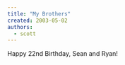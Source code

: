 ```yaml
---
title: "My Brothers"
created: 2003-05-02
authors: 
  - scott
---
```


Happy 22nd Birthday, Sean and Ryan!
